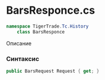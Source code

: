 
# BarsResponce.cs
```csharp
namespace TigerTrade.Tc.History  
    class BarsResponce
```

Описание

### Синтаксис
```csharp
public BarsRequest Request { get; }
```
